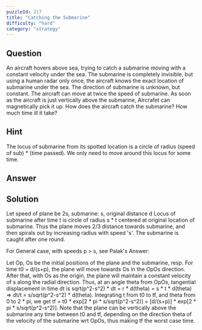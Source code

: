 ```yaml
---
puzzleId: 217
title: "Catching the Submarine"
difficulty: "hard"
category: "strategy"
---
```


## Question
An aircraft hovers above sea, trying to catch a submarine moving with a constant velocity under the sea. The submarine is completely invisible, but using a human radar only once, the aircraft knows the exact location of submarine under the sea. The direction of submarine is unknown, but constant. The aircraft can move at twice the speed of submarine. As soon as the aircraft is just vertically above the submarine, Aircrafet can magnetically pick it up. How does the aircraft catch the submarine? How much time ill it take?


<!-- 
This scene is from X-men: First Class. Good x-men are in the aircraft called blackbird, human radar is Banshee, Magnet is Magneto. Bad x-men are in submarine, with Sebastian Shaw is about to cause a war, better catch him soon!
 -->

## Hint
The locus of submarine from its spotted location is a circle of radius (speed of sub) * (time passed). We only need to move around this locus for some time.

## Answer


## Solution
Let speed of plane be 2s, submarine: s, original distance d
Locus of submarine after time t is circle of radius s * t centered at original location of submarine. Thus the plane moves 2/3 distance towards submarine, and then spirals out by increasing radius with speed 's'. The submarine is caught after one round.

For General case, with speeds p > s, see Palak's Answer:

Let Op, Os be the initial positions of the plane and the submarine, resp. For time t0 = d/(s+p), the plane will move towards Os in the OpOs direction. After that, with Os as the origin, the plane will maintain a constant velocity of s along the radial direction. Thus, at an angle theta from OpOs, tangential displacement in time dt is sqrt(p^2-s^2) * dt = r * d(theta) = s * t * d(theta) => dt/t = s/sqrt(p^2-s^2) * d(theta). Integrating t from t0 to tf, and theta from 0 to 2 * pi, we get tf = t0 * exp[2 * pi * s/sqrt(p^2-s^2)] = [d/(s+p)] * exp[2 * pi * s/sqrt(p^2-s^2)].
Note that the plane can be vertically above the submarine any time between t0 and tf, depending on the direction theta of the velocity of the submarine wrt OpOs, thus making tf the worst case time.
